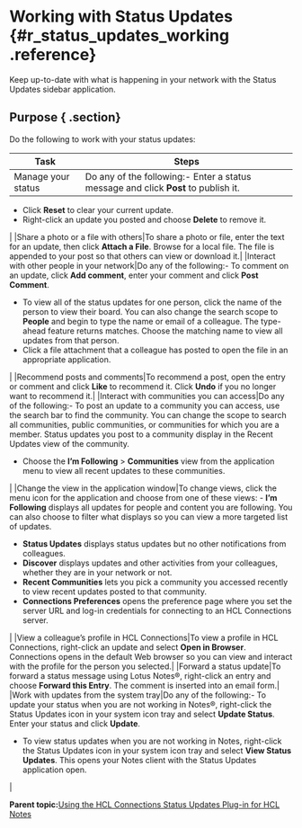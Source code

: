 # Working with Status Updates {#r_status_updates_working .reference}

Keep up-to-date with what is happening in your network with the Status Updates sidebar application.

## Purpose { .section}

Do the following to work with your status updates:

|Task|Steps|
|----|-----|
|Manage your status|Do any of the following:-   Enter a status message and click **Post** to publish it.
-   Click **Reset** to clear your current update.
-   Right-click an update you posted and choose **Delete** to remove it.

|
|Share a photo or a file with others|To share a photo or file, enter the text for an update, then click **Attach a File**. Browse for a local file. The file is appended to your post so that others can view or download it.|
|Interact with other people in your network|Do any of the following:-   To comment on an update, click **Add comment**, enter your comment and click **Post Comment**.
-   To view all of the status updates for one person, click the name of the person to view their board. You can also change the search scope to **People** and begin to type the name or email of a colleague. The type-ahead feature returns matches. Choose the matching name to view all updates from that person.
-   Click a file attachment that a colleague has posted to open the file in an appropriate application.

|
|Recommend posts and comments|To recommend a post, open the entry or comment and click **Like** to recommend it. Click **Undo** if you no longer want to recommend it.|
|Interact with communities you can access|Do any of the following:-   To post an update to a community you can access, use the search bar to find the community. You can change the scope to search all communities, public communities, or communities for which you are a member. Status updates you post to a community display in the Recent Updates view of the community.
-   Choose the **I’m Following** \> **Communities** view from the application menu to view all recent updates to these communities.

|
|Change the view in the application window|To change views, click the menu icon for the application and choose from one of these views: -   **I’m Following** displays all updates for people and content you are following. You can also choose to filter what displays so you can view a more targeted list of updates.
-   **Status Updates** displays status updates but no other notifications from colleagues.
-   **Discover** displays updates and other activities from your colleagues, whether they are in your network or not.
-   **Recent Communities** lets you pick a community you accessed recently to view recent updates posted to that community.
-   **Connections Preferences** opens the preference page where you set the server URL and log-in credentials for connecting to an HCL Connections server.

|
|View a colleague’s profile in HCL Connections|To view a profile in HCL Connections, right-click an update and select **Open in Browser**. Connections opens in the default Web browser so you can view and interact with the profile for the person you selected.|
|Forward a status update|To forward a status message using Lotus Notes®, right-click an entry and choose **Forward this Entry**. The comment is inserted into an email form.|
|Work with updates from the system tray|Do any of the following:-   To update your status when you are not working in Notes®, right-click the Status Updates icon in your system icon tray and select **Update Status**. Enter your status and click **Update**.
-   To view status updates when you are not working in Notes, right-click the Status Updates icon in your system icon tray and select **View Status Updates**. This opens your Notes client with the Status Updates application open.

|

**Parent topic:**[Using the HCL Connections Status Updates Plug-in for HCL Notes](../../connectors/enduser/c_status_updates_overview.md)

